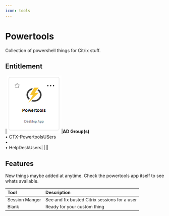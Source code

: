 ```yaml
---
icon: tools
---
```


# Powertools

Collection of powershell things for Citrix stuff.

## Entitlement

|![Citrix app tile](powertools-01.png)|**AD Group(s)**<br> • CTX-PowertoolsUSers<br> • <br> • HelpDeskUsers|
|||


## Features

New things maybe added at anytime. Check the powertools app itself to see whats available.

|Tool|Description|
|:---|:---|
|Session Manger|See and fix busted Citrix sessions for a user|
|Blank|Ready for your custom thing|
